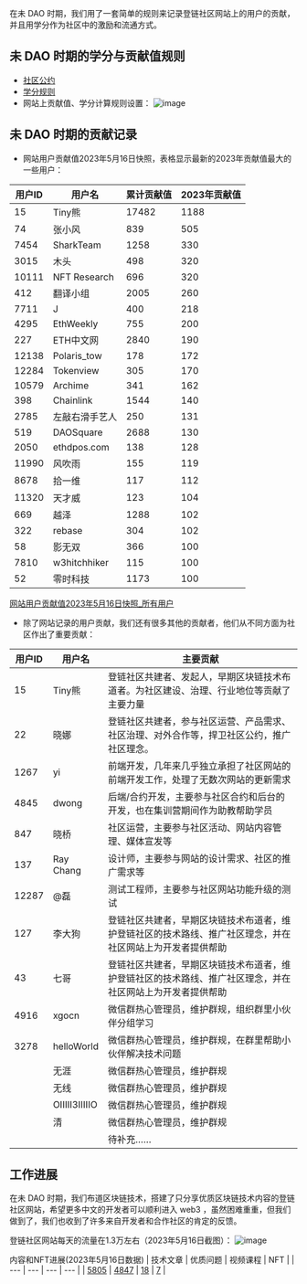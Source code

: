 在未 DAO 时期，我们用了一套简单的规则来记录登链社区网站上的用户的贡献，并且用学分作为社区中的激励和流通方式。

## 未 DAO 时期的学分与贡献值规则

* [社区公约](https://learnblockchain.cn/article/297)
* [学分规则](https://learnblockchain.cn/article/298)
* 网站上贡献值、学分计算规则设置：
![image](https://github.com/lbc-team/UpchainDAO/assets/68583807/817a7355-ba86-48f8-b66c-57067eff4f0e)

## 未 DAO 时期的贡献记录
* 网站用户贡献值2023年5月16日快照，表格显示最新的2023年贡献值最大的一些用户：

| 用户ID | 用户名 | 累计贡献值 | 2023年贡献值 |
| --- | --- | --- | --- |
| 15 | Tiny熊 | 17482 | 1188 |
| 74 | 张小风 | 839 | 505 |
| 7454 | SharkTeam | 1258 | 330 |
| 3015 | 木头 | 498 | 320 |
| 10111 | NFT Research | 696 | 320 |
| 412 | 翻译小组 | 2005 | 260 |
| 7711 | J | 400 | 218 |
| 4295 | EthWeekly | 755 | 200 |
| 227 | ETH中文网 | 2840 | 190 |
| 12138 | Polaris_tow | 178 | 172 |
| 12284 | Tokenview | 305 | 170 |
| 10579 | Archime | 341 | 162 |
| 398 | Chainlink | 1544 | 140 |
| 2785 | 左敲右滑手艺人 | 250 | 131 |
| 519 | DAOSquare | 2688 | 130 |
| 2050 | ethdpos.com | 138 | 128 |
| 11990 | 风吹雨 | 155 | 119 |
| 8678 | 拾一维 | 117 | 112 |
| 11320 | 天才威 | 123 | 104 |
| 669 | 越泽 | 1288 | 102 |
| 322 | rebase | 304 | 102 |
| 58 | 影无双 | 366 | 100 |
| 7810 | w3hitchhiker | 115 | 100 |
| 52 | 零时科技 | 1173 | 100 |

[网站用户贡献值2023年5月16日快照_所有用户](https://www.notion.so/upchaindao/DAO-628b5619ec144a42932c508f275e9c78?pvs=4#776b0fe46f874e22b6636ad3792c2b90)

* 除了网站记录的用户贡献，我们还有很多其他的贡献者，他们从不同方面为社区作出了重要贡献：

| 用户ID | 用户名 | 主要贡献 |
| --- | --- | --- |
| 15 | Tiny熊 | 登链社区共建者、发起人，早期区块链技术布道者。为社区建设、治理、行业地位等贡献了主要力量 |
| 22 | 晓娜 | 登链社区共建者，参与社区运营、产品需求、社区治理、对外合作等，捍卫社区公约，推广社区理念。 |
| 1267 | yi | 前端开发，几年来几乎独立承担了社区网站的前端开发工作，处理了无数次网站的更新需求 |
| 4845 | dwong | 后端/合约开发，主要参与社区合约和后台的开发，也在集训营期间作为助教帮助学员 |
| 847 | 晓桥 | 社区运营，主要参与社区活动、网站内容管理、媒体宣发等 |
| 137 | Ray Chang | 设计师，主要参与网站的设计需求、社区的推广需求等 |
| 12287 | @磊 | 测试工程师，主要参与社区网站功能升级的测试 |
| 127 | 李大狗 | 登链社区共建者，早期区块链技术布道者，维护登链社区的技术路线、推广社区理念，并在社区网站上为开发者提供帮助 |
| 43 | 七哥 | 登链社区共建者，早期区块链技术布道者，维护登链社区的技术路线、推广社区理念，并在社区网站上为开发者提供帮助 |
| 4916 | xgocn | 微信群热心管理员，维护群规，组织群里小伙伴分组学习 |
| 3278 | helloWorld | 微信群热心管理员，维护群规，在群里帮助小伙伴解决技术问题 |
|  | 无涯 | 微信群热心管理员，维护群规 |
|  | 无线 | 微信群热心管理员，维护群规 |
|  | OIIIII3IIIIIO | 微信群热心管理员，维护群规 |
|  | 清 | 微信群热心管理员，维护群规 |
|  |  | 待补充…… |

## 工作进展

在未 DAO 时期，我们布道区块链技术，搭建了只分享优质区块链技术内容的登链社区网站，希望更多中文的开发者可以顺利进入 web3 ，虽然困难重重，但我们做到了，我们也收到了许多来自开发者和合作社区的肯定的反馈。

登链社区网站每天的流量在1.3万左右（2023年5月16日截图）：
![image](https://github.com/lbc-team/UpchainDAO/assets/68583807/f34e9053-9736-496a-a8e4-70dbac356ab2)

内容和NFT进展(2023年5月16日数据)
| 技术文章 | 优质问题 | 视频课程 | NFT |
| --- | --- | --- | --- |
| [5805](https://learnblockchain.cn/categories) | [4847](https://learnblockchain.cn/questions) | [18](https://learnblockchain.cn/courses) | [7](https://opensea.io/collection/upchain-poap) |
